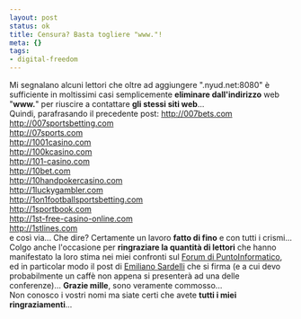 ```yaml
--- 
layout: post
status: ok
title: Censura? Basta togliere "www."!
meta: {}
tags: 
- digital-freedom
---
```

Mi segnalano alcuni lettori che oltre ad aggiungere ".nyud.net:8080" è sufficiente in moltissimi casi semplicemente **eliminare dall'indirizzo** web "**www.**" per riuscire a contattare **gli stessi siti web**...  
Quindi, parafrasando il precedente post:
<http://007bets.com>  
<http://007sportsbetting.com>  
<http://07sports.com>  
<http://1001casino.com>  
<http://100kcasino.com>  
<http://101-casino.com>  
<http://10bet.com>  
<http://10handpokercasino.com>  
<http://1luckygambler.com>  
<http://1on1footballsportsbetting.com>  
<http://1sportbook.com>  
<http://1st-free-casino-online.com>  
<http://1stlines.com>  
e così via...
Che dire? Certamente un lavoro **fatto di fino** e con tutti i crismi...  
Colgo anche l'occasione per **ringraziare la quantità di lettori** che hanno manifestato la loro stima nei miei confronti sul [Forum di PuntoInformatico](http://punto-informatico.it/forum/pols.asp?mid=1346589&tid=1346589&p=1&r=PI), ed in particolar modo il post di [Emiliano Sardelli](http://punto-informatico.it/forum/pol.asp?mid=1347866&tid=1346589&r=PI&p=1) che si firma (e a cui devo probabilmente un caffè non appena si presenterà ad una delle conferenze)...
**Grazie mille**, sono veramente commosso...  
Non conosco i vostri nomi ma siate certi che avete **tutti i miei ringraziamenti**... 
